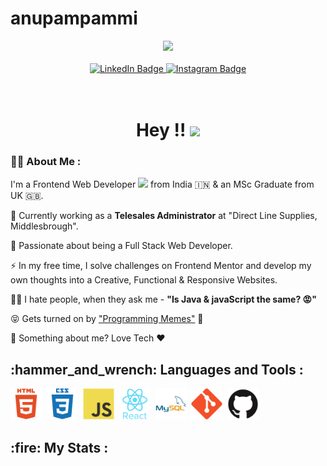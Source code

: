 # anupampammi

<div id="header" align="center">
  <img src="https://media.giphy.com/media/ZgTR3UQ9XAWDvqy9jv/giphy.gif" width="500"/>
</div> <br/>
<div id="badges" align="center">
  <a href="https://www.linkedin.com/in/anupampammi">
    <img src="https://img.shields.io/badge/LinkedIn-blue?style=for-the-badge&logo=linkedin&logoColor=white" alt="LinkedIn Badge"/>
  </a>
  <a href="https://instagram.com/frontend_nani?igshid=YmMyMTA2M2Y=">
    <img src="https://img.shields.io/badge/Instagram-orange?style=for-the-badge&logo=instagram&logoColor=white" alt="Instagram Badge"/>
  </a>
  <div id="viewCounter">
    <img src="https://komarev.com/ghpvc/?username=Kruzzz-anupampammi&style=flat-square&color=blue" alt=""/>
  </div><br/>
  <h1>
  Hey !!
  <img src="https://media.giphy.com/media/hvRJCLFzcasrR4ia7z/giphy.gif" width="30px"/>
</h1>
</div>

<div id="profile">
  
  
  ### :man_technologist: About Me : 
  I'm a Frontend Web Developer <img src="https://media.giphy.com/media/WUlplcMpOCEmTGBtBW/giphy.gif" width="30"> from India 🇮🇳 & an MSc Graduate from UK 🇬🇧.
  
 :telescope: Currently working as a <b>Telesales Administrator</b> at "Direct Line Supplies, Middlesbrough".

 :seedling: Passionate about being a Full Stack Web Developer.

 :zap: In my free time, I solve challenges on Frontend Mentor and develop my own thoughts into a Creative, Functional & Responsive Websites.

  :man_facepalming: I hate people, when they ask me  - <b>"Is Java & javaScript the same? :rage:"</b>
  
  :stuck_out_tongue_closed_eyes: Gets turned on by <u>"Programming Memes"</u> :rofl:
  
  :speech_balloon: Something about me? Love Tech :heart:
  </div>

<div id="tools">


  <h2> :hammer_and_wrench: Languages and Tools :</h2>
  
  <img src="https://github.com/devicons/devicon/blob/master/icons/html5/html5-plain-wordmark.svg" title="HTML5" alt="HTML" width="50" height="50"/>&nbsp;
    <img src="https://github.com/devicons/devicon/blob/master/icons/css3/css3-plain-wordmark.svg"  title="CSS3" alt="CSS" width="50" height="50"/>&nbsp;
    <img src="https://github.com/devicons/devicon/blob/master/icons/javascript/javascript-original.svg" title="JavaScript" alt="JavaScript" width="50" height="50"/>&nbsp;
    <img src="https://github.com/devicons/devicon/blob/master/icons/react/react-original-wordmark.svg" title="React" alt="React" width="50" height="50"/>&nbsp;
    <img src="https://github.com/devicons/devicon/blob/master/icons/mysql/mysql-original-wordmark.svg" title="MySQL"  alt="MySQL" width="50" height="50"/>&nbsp;
  <img src="https://github.com/devicons/devicon/blob/master/icons/git/git-original.svg" title="git" alt="git" width="50" height="50" />&nbsp;
   <img src="https://github.com/devicons/devicon/blob/master/icons/github/github-original.svg" title="github" alt="github" width="50" height="50" />&nbsp;
  </div>

<div class="stats">
  <h2> :fire: My Stats : </h2>
  
  </div>

